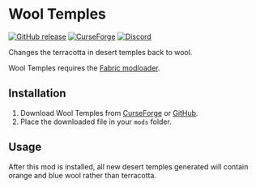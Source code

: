 # Wool Temples

[![GitHub release](https://img.shields.io/github/release/haykam821/Wool-Temples.svg?style=popout&label=github)](https://github.com/haykam821/Wool-Temples/releases/latest)
[![CurseForge](https://img.shields.io/static/v1?style=popout&label=curseforge&message=project&color=6441A4)](https://www.curseforge.com/minecraft/mc-mods/wool-temples)
[![Discord](https://img.shields.io/static/v1?style=popout&label=chat&message=discord&color=7289DA)](https://haykam.com/links/discord)

Changes the terracotta in desert temples back to wool.

Wool Temples requires the [Fabric modloader](https://fabricmc.net/use/).

## Installation

1. Download Wool Temples from [CurseForge](https://www.curseforge.com/minecraft/mc-mods/wool-temples/files) or [GitHub](https://github.com/haykam821/Wool-Temples/releases).
2. Place the downloaded file in your `mods` folder.

## Usage

After this mod is installed, all new desert temples generated will contain orange and blue wool rather than terracotta.
